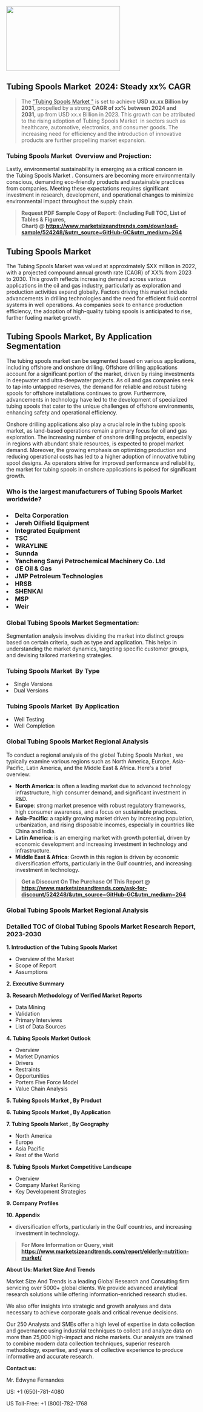<p><img class="alignnone size-medium wp-image-20088" src="https://ffe5etoiles.com/wp-content/uploads/2024/12/MST1-300x171.png" alt="" width="300" height="171" /></p><h2 id="ember46" class="ember-view reader-text-block__heading-2">Tubing Spools Market &nbsp;2024: Steady&nbsp;xx% CAGR</h2><blockquote id="ember47" class="ember-view reader-text-block__blockquote">The&nbsp;<a class="app-aware-link " href="https://www.marketsizeandtrends.com/download-sample/524248/&utm_source=GitHub-GC&utm_medium=264" target="_blank" data-test-app-aware-link="">"Tubing Spools Market "</a>&nbsp;is set to achieve&nbsp;<strong>USD&nbsp;xx.xx&nbsp;Billion by 2031,</strong>&nbsp;propelled by a strong&nbsp;<strong>CAGR of&nbsp;xx% between 2024 and 2031,</strong>&nbsp;up from USD xx.x Billion in 2023. This growth can be attributed to the rising adoption of&nbsp;Tubing Spools Market &nbsp;in sectors such as healthcare, automotive, electronics, and consumer goods. The increasing need for efficiency and the introduction of innovative products are further propelling market expansion.</blockquote><h3 id="ember48" class="ember-view reader-text-block__heading-3">Tubing Spools Market &nbsp;Overview and Projection:</h3><p id="ember49" class="ember-view reader-text-block__paragraph">Lastly, environmental sustainability is emerging as a critical concern in the&nbsp;Tubing Spools Market . Consumers are becoming more environmentally conscious, demanding eco-friendly products and sustainable practices from companies. Meeting these expectations requires significant investment in research, development, and operational changes to minimize environmental impact throughout the supply chain.</p><blockquote id="ember50" class="ember-view reader-text-block__blockquote"><strong>Request PDF Sample Copy of Report: (Including Full TOC, List of Tables &amp; Figures, Chart)&nbsp;@&nbsp;<strong><a href="https://www.marketsizeandtrends.com/download-sample/524248/&utm_source=GitHub-GC&utm_medium=264" target="_blank">https://www.marketsizeandtrends.com/download-sample/524248/&utm_source=GitHub-GC&utm_medium=264</a></strong></strong></blockquote><h3 class=""> <h2>Tubing Spools Market</h2><p>The Tubing Spools Market was valued at approximately $XX million in 2022, with a projected compound annual growth rate (CAGR) of XX% from 2023 to 2030. This growth reflects increasing demand across various applications in the oil and gas industry, particularly as exploration and production activities expand globally. Factors driving this market include advancements in drilling technologies and the need for efficient fluid control systems in well operations. As companies seek to enhance production efficiency, the adoption of high-quality tubing spools is anticipated to rise, further fueling market growth.</p><h2>Tubing Spools Market, By Application Segmentation</h2><p>The tubing spools market can be segmented based on various applications, including offshore and onshore drilling. Offshore drilling applications account for a significant portion of the market, driven by rising investments in deepwater and ultra-deepwater projects. As oil and gas companies seek to tap into untapped reserves, the demand for reliable and robust tubing spools for offshore installations continues to grow. Furthermore, advancements in technology have led to the development of specialized tubing spools that cater to the unique challenges of offshore environments, enhancing safety and operational efficiency.</p><p>Onshore drilling applications also play a crucial role in the tubing spools market, as land-based operations remain a primary focus for oil and gas exploration. The increasing number of onshore drilling projects, especially in regions with abundant shale resources, is expected to propel market demand. Moreover, the growing emphasis on optimizing production and reducing operational costs has led to a higher adoption of innovative tubing spool designs. As operators strive for improved performance and reliability, the market for tubing spools in onshore applications is poised for significant growth.</p></h3><h3 id="" class="">Who is the largest manufacturers of&nbsp;Tubing Spools Market worldwide?</h3><h3 class=""></Li><Li>Delta Corporation</Li><Li> Jereh Oilfield Equipment</Li><Li> Integrated Equipment</Li><Li> TSC</Li><Li> WRAYLINE</Li><Li> Sunnda</Li><Li> Yancheng Sanyi Petrochemical Machinery Co. Ltd</Li><Li> GE Oil & Gas</Li><Li> JMP Petroleum Technologies</Li><Li> HRSB</Li><Li> SHENKAI</Li><Li> MSP</Li><Li> Weir</h3><h3 id="ember53" class="ember-view reader-text-block__heading-3">Global&nbsp;Tubing Spools Market Segmentation:</h3><p id="ember54" class="ember-view reader-text-block__paragraph">Segmentation analysis involves dividing the market into distinct groups based on certain criteria, such as type and application. This helps in understanding the market dynamics, targeting specific customer groups, and devising tailored marketing strategies.</p><h3 id="" class="">Tubing Spools Market &nbsp;By Type</h3><p></Li><Li>Single Versions</Li><Li> Dual Versions</p><h3 id="" class="">Tubing Spools Market &nbsp;By Application</h3><p class=""></Li><Li>Well Testing</Li><Li> Well Completion</p><h3 id="ember62" class="ember-view reader-text-block__heading-3">Global Tubing Spools Market Regional Analysis</h3><p id="ember63" class="ember-view reader-text-block__paragraph">To conduct a regional analysis of the global Tubing Spools Market , we typically examine various regions such as North America, Europe, Asia-Pacific, Latin America, and the Middle East &amp; Africa. Here's a brief overview:</p><ul><li><strong>North America</strong>: is often a leading market due to advanced technology infrastructure, high consumer demand, and significant investment in R&amp;D.</li><li><strong>Europe</strong>: strong market presence with robust regulatory frameworks, high consumer awareness, and a focus on sustainable practices.</li><li><strong>Asia-Pacific</strong>: a rapidly growing market driven by increasing population, urbanization, and rising disposable incomes, especially in countries like China and India.</li><li><strong>Latin America</strong>: is an emerging market with growth potential, driven by economic development and increasing investment in technology and infrastructure.</li><li><strong>Middle East &amp; Africa</strong>: Growth in this region is driven by economic diversification efforts, particularly in the Gulf countries, and increasing investment in technology.</li></ul><blockquote id="ember61" class="ember-view reader-text-block__blockquote"><strong>Get a Discount On The Purchase Of This Report @ <strong><a href="https://html-cleaner.com/" target="">https://www.marketsizeandtrends.com/ask-for-discount/524248/&utm_source=GitHub-GC&utm_medium=264</a></strong></strong></blockquote><h3 id="ember62" class="ember-view reader-text-block__heading-3">Global Tubing Spools Market Regional Analysis</h3><h3 id="" class="">Detailed TOC of Global Tubing Spools Market Research Report, 2023-2030</h3><p id="" class=""><strong>1. Introduction of the Tubing Spools Market </strong></p><ul><li>Overview of the Market</li><li>Scope of Report</li><li>Assumptions</li></ul><p id="" class=""><strong>2. Executive Summary</strong></p><p id="" class=""><strong>3. Research Methodology of Verified Market Reports</strong></p><ul><li>Data Mining</li><li>Validation</li><li>Primary Interviews</li><li>List of Data Sources</li></ul><p id="" class=""><strong>4. Tubing Spools Market Outlook</strong></p><ul><li>Overview</li><li>Market Dynamics</li><li>Drivers</li><li>Restraints</li><li>Opportunities</li><li>Porters Five Force Model</li><li>Value Chain Analysis</li></ul><p id="" class=""><strong>5. Tubing Spools Market , By Product</strong></p><p id="" class=""><strong>6. Tubing Spools Market , By Application</strong></p><p id="" class=""><strong>7. Tubing Spools Market , By Geography</strong></p><ul><li>North America</li><li>Europe</li><li>Asia Pacific</li><li>Rest of the World</li></ul><p id="" class=""><strong>8. Tubing Spools Market Competitive Landscape</strong></p><ul><li>Overview</li><li>Company Market Ranking</li><li>Key Development Strategies</li></ul><p id="" class=""><strong>9. Company Profiles</strong></p><p id="" class=""><strong>10. Appendix</strong></p><ul><li>diversification efforts, particularly in the Gulf countries, and increasing investment in technology.</li></ul><blockquote id="ember65" class="ember-view reader-text-block__blockquote"><strong>For More Information or Query, visit <strong><strong><a href="https://html-cleaner.com/" target="">https://www.marketsizeandtrends.com/report/elderly-nutrition-market/</a></strong></strong></strong></blockquote><p id="" class=""><strong>About Us: Market Size And Trends</strong></p><p id="" class="">Market Size And Trends is a leading Global Research and Consulting firm servicing over 5000+ global clients. We provide advanced analytical research solutions while offering information-enriched research studies.</p><p id="" class="">We also offer insights into strategic and growth analyses and data necessary to achieve corporate goals and critical revenue decisions.</p><p id="" class="">Our 250 Analysts and SMEs offer a high level of expertise in data collection and governance using industrial techniques to collect and analyze data on more than 25,000 high-impact and niche markets. Our analysts are trained to combine modern data collection techniques, superior research methodology, expertise, and years of collective experience to produce informative and accurate research.</p><p id="" class=""><strong>Contact us:</strong></p><p id="" class="">Mr. Edwyne Fernandes</p><p id="" class="">US: +1 (650)-781-4080</p><p id="" class="">US Toll-Free: +1 (800)-782-1768</p>
